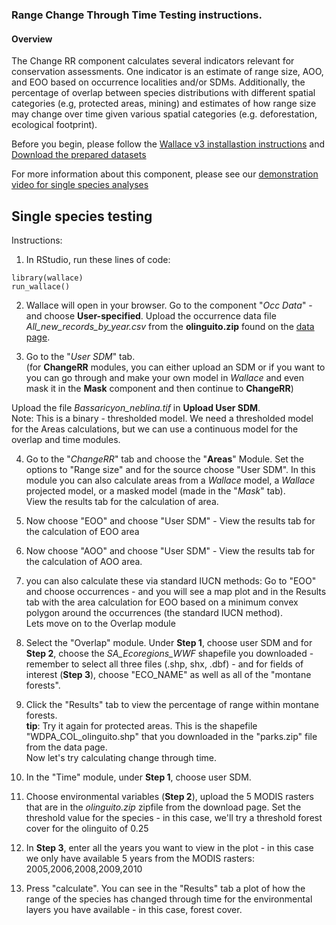 ### Range Change Through Time Testing instructions.

#### Overview 
The Change RR component calculates several indicators relevant for conservation assessments. One indicator is an estimate of range size, AOO, and EOO based on occurrence localities and/or SDMs. Additionally, the percentage of overlap between species distributions with different spatial categories (e.g, protected areas, mining) and estimates of how range size may change over time given various spatial categories (e.g. deforestation, ecological footprint).


Before you begin, please follow the [Wallace v3 installastion instructions](installation_instructions.md) and [Download the prepared datasets](Data.md)

For more information about this component, please see our [demonstration video for single species analyses](https://youtu.be/mfBwqnate88)<br>


## Single species testing

Instructions:<br>
1. In RStudio, run these lines of code:
```{r}
library(wallace)
run_wallace()
```
2. Wallace will open in your browser. Go to the component "*Occ Data*" - and choose **User-specified**. Upload the occurrence data file *All_new_records_by_year.csv* from the **olinguito.zip** found on the [data page](Data.md).

3. Go to the "*User SDM*" tab. <br>
(for **ChangeRR** modules, you can either upload an SDM or if you want to you can go through and make your own model in *Wallace* and even mask it in the **Mask** component and then continue to **ChangeRR**)

Upload the file *Bassaricyon_neblina.tif* in **Upload User SDM**.<br>
Note: This is a binary - thresholded model. We need a thresholded model for the Areas calculations, but we can use a continuous model for the overlap and time modules.

4. Go to the "*ChangeRR*" tab and choose the "**Areas**" Module. Set the options to "Range size" and for the source choose "User SDM". In this module you can also calculate areas from a *Wallace* model, a *Wallace* projected model, or a masked model (made in the "*Mask*" tab). <br>
View the results tab for the calculation of area.

5. Now choose "EOO" and choose "User SDM" - View the results tab for the calculation of EOO area

6. Now choose "AOO" and choose "User SDM" - View the results tab for the calculation of AOO area.

7. you can also calculate these via standard IUCN methods: Go to "EOO" and choose occurrences - and you will see a map plot and in the Results tab with the area calculation for EOO based on a minimum convex polygon around the occurrences (the standard IUCN method). <br> 
Lets move on to the Overlap module

8. Select the "Overlap" module. Under **Step 1**, choose user SDM and for **Step 2**, choose the *SA_Ecoregions_WWF* shapefile you downloaded - remember to select all three files (.shp, shx, .dbf) - and for fields of interest (**Step 3**), choose "ECO_NAME" as well as all of the "montane forests".

9. Click the "Results" tab to view the percentage of range within montane forests. <br>
**tip**: Try it again for protected areas. This is the shapefile "WDPA_COL_olinguito.shp" that you downloaded in the "parks.zip" file from the data page. <br>
Now let's try calculating change through time.

10. In the "Time" module, under **Step 1**, choose user SDM.

11. Choose environmental variables (**Step 2**), upload the 5 MODIS rasters that are in the *olinguito.zip* zipfile from the download page. Set the threshold value for the species - in this case, we'll try a threshold forest cover for the olinguito of 0.25

12. In **Step 3**, enter all the years you want to view in the plot - in this case we only have available 5 years from the MODIS rasters: 2005,2006,2008,2009,2010

13. Press "calculate". You can see in the "Results" tab a plot of how the range of the species has changed through time for the environmental layers you have available - in this case, forest cover.

